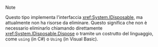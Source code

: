 > [!NOTE]
> Questo tipo implementa l'interfaccia <xref:System.IDisposable>, ma attualmente non ha risorse da eliminare. Questo significa che non è necessario eliminarlo chiamando direttamente <xref:System.IDisposable.Dispose> o tramite un costrutto del linguaggio, come `using` (in C#) o `Using` (in Visual Basic).
